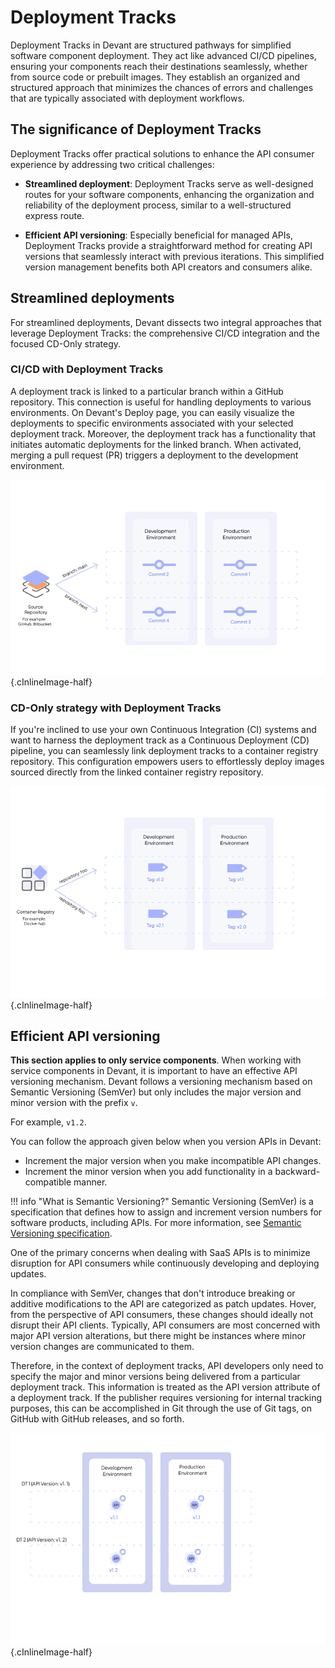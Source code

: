 # Deployment Tracks

Deployment Tracks in Devant are structured pathways for simplified software component deployment. They act like advanced CI/CD pipelines, ensuring your components reach their destinations seamlessly, whether from source code or prebuilt images. They establish an organized and structured approach that minimizes the chances of errors and challenges that are typically associated with deployment workflows.

## The significance of Deployment Tracks

Deployment Tracks offer practical solutions to enhance the API consumer experience by addressing two critical challenges:

- **Streamlined deployment**: Deployment Tracks serve as well-designed routes for your software components, enhancing the organization and reliability of the deployment process, similar to a well-structured express route.

- **Efficient API versioning**: Especially beneficial for managed APIs, Deployment Tracks provide a straightforward method for creating API versions that seamlessly interact with previous iterations. This simplified version management benefits both API creators and consumers alike.

## Streamlined deployments

For streamlined deployments, Devant dissects two integral approaches that leverage Deployment Tracks: the comprehensive CI/CD integration and the focused CD-Only strategy.

### CI/CD with Deployment Tracks

A deployment track is linked to a particular branch within a GitHub repository. This connection is useful for handling deployments to various environments. On Devant's Deploy page, you can easily visualize the deployments to specific environments associated with your selected deployment track. Moreover, the deployment track has a functionality that initiates automatic deployments for the linked branch. When activated, merging a pull request (PR) triggers a deployment to the development environment.

![Deployment tracks - source repo](../assets/img/devant-concepts/deployment-tracks-source-repo.png){.cInlineImage-half}

### CD-Only strategy with Deployment Tracks

If you're inclined to use your own Continuous Integration (CI) systems and want to harness the deployment track as a Continuous Deployment (CD) pipeline, you can seamlessly link deployment tracks to a container registry repository. This configuration empowers users to effortlessly deploy images sourced directly from the linked container registry repository.

![Deployment tracks - container registry](../assets/img/devant-concepts/deployment-tracks-container-registry.png){.cInlineImage-half}


## Efficient API versioning

**This section applies to only service components**. When working with service components in Devant, it is important to have an effective API versioning mechanism. Devant follows a versioning mechanism based on Semantic Versioning (SemVer) but only includes the major version and minor version with the prefix `v`. 

For example, `v1.2`. 

You can follow the approach given below when you version APIs in Devant:

  - Increment the major version when you make incompatible API changes.
  - Increment the minor version when you add functionality in a backward-compatible manner.

!!! info "What is Semantic Versioning?"
    Semantic Versioning (SemVer) is a specification that defines how to assign and increment version numbers for software products, including APIs. For more information, see [Semantic Versioning specification](https://semver.org/#semantic-versioning-specification-semver).

One of the primary concerns when dealing with SaaS APIs is to minimize disruption for API consumers while continuously developing and deploying updates.

In compliance with SemVer, changes that don't introduce breaking or additive modifications to the API are categorized as patch updates. Hover, from the perspective of API consumers, these changes should ideally not disrupt their API clients. Typically, API consumers are most concerned with major API version alterations, but there might be instances where minor version changes are communicated to them.

Therefore, in the context of deployment tracks, API developers only need to specify the major and minor versions being delivered from a particular deployment track. This information is treated as the API version attribute of a deployment track. If the publisher requires versioning for internal tracking purposes, this can be accomplished in Git through the use of Git tags, on GitHub with GitHub releases, and so forth.

![Deployment tracks - api versioning](../assets/img/devant-concepts/deployment-tracks-api-versioning.md.png){.cInlineImage-half}
